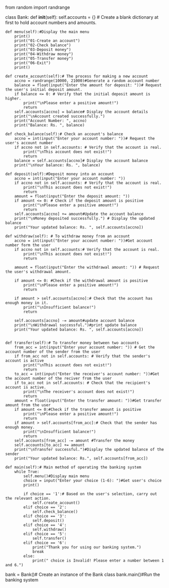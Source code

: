 from random import randrange

class Bank:
    def __init__(self):
        self.accounts = {} # Create a blank dictionary at first to hold account numbers and amounts.

    def menu(self):#Display the main menu
        print()
        print("01-Create an account")
        print("02-Check balance")
        print("03-Deposit money")
        print("04-Withdraw money")
        print("05-Transfer money")
        print("06-Exit")
        print()

    def create_account(self):# The process for making a new account
        accno = randrange(10000, 21000)#Generate a random account number 
        balance = float(input("Enter the amount for deposit: "))# Request the user's initial deposit amount.
        if balance <= 0: # Verify that the initial deposit amount is higher.
            print("\nPlease enter a positive amount!")
            return
        self.accounts[accno] = balance# Display the account details
        print("\nAccount created successfully.")
        print("Account Number: ", accno)
        print("Balance: Rs. ", balance)

    def check_balance(self):# Check an account's balance 
        accno = int(input("Enter your account number: "))# Request the user's account number
        if accno not in self.accounts: # Verify that the account is real.
            print("\nThis account does not exist!")
            return
        balance = self.accounts[accno]# Display the account balance
        print("\nYour balance: Rs. ", balance)
    
    def deposit(self):#Deposit money into an account
        accno = int(input("Enter your account number: ")) 
        if accno not in self.accounts: # Verify that the account is real.
            print("\nThis account does not exist!")
            return
        amount = float(input("Enter the deposit amount: ")) 
        if amount <= 0: # Check if the deposit amount is positive
            print("\nPlease enter a positive amount!")
            return       
        self.accounts[accno] += amount#Update the account balance      
        print("\nMoney deposited successfully.") # Display the updated balance
        print("Your updated balance: Rs. ", self.accounts[accno])

    def withdraw(self): # To withdraw money from an account        
        accno = int(input("Enter your account number: "))#Get account number form the user     
        if accno not in self.accounts:# Verify that the account is real.
            print("\nThis account does not exist!")
            return
       
        amount = float(input("Enter the withdrawal amount: ")) # Request the user's withdrawal amount.
       
        if amount <= 0: #Check if the withdrawal amount is positive
            print("\nPlease enter a positive amount!")
            return
        
        if amount > self.accounts[accno]:# Check that the account has enough money in it.
            print("\nInsufficient balance!")
            return
        
        self.accounts[accno] -= amount#update account balance       
        print("\nWithdrawal successful.")#print update balance
        print("Your updated balance: Rs. ", self.accounts[accno])

    
    def transfer(self):# To transfer money between two accounts      
        from_acc = int(input("Enter your account number: ")) # Get the account number of the sender from the user       
        if from_acc not in self.accounts: # Verify that the sender's account is active
            print("\nThis account does not exist!")
            return      
        to_acc = int(input("Enter the receiver's account number: "))#Get the account number of the reciver from the user
        if to_acc not in self.accounts: # Check that the recipient's account is active.
            print("\nThe receiver's account does not exist!")
            return       
        amount = float(input("Enter the transfer amount: "))#Get transfer amount from the user      
        if amount <= 0:#Check if the transfer amount is positive
            print("\nPlease enter a positive amount!")
            return        
        if amount > self.accounts[from_acc]:# Check that the sender has enough money.
            print("\nInsufficient balance!")
            return       
        self.accounts[from_acc] -= amount #Transfer the money 
        self.accounts[to_acc] += amount       
        print("\nTransfer successful.")#Display the updated balance of the sender
        print("Your updated balance: Rs.", self.accounts[from_acc])
    
    def main(self):# Main method of operating the banking system
        while True:            
            self.menu()#Display main menu           
            choice = input("Enter your choice (1-6): ")#Get user's choice
            print()
           
            if choice == '1':# Based on the user's selection, carry out the relevant action.
                self.create_account()
            elif choice == '2':
                self.check_balance()
            elif choice == '3':
                self.deposit()
            elif choice == '4':
                self.withdraw()
            elif choice == '5':
                self.transfer()
            elif choice == '6':
                print("Thank you for using our banking system.")
                break
            else:
                print(" choice is Invalid! Please enter a number between 1 and 6.")

bank = Bank()# Create an instance of the Bank class
bank.main()#Run the banking system

